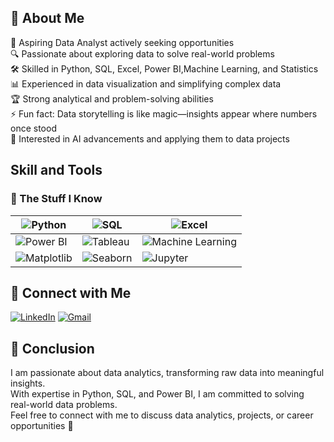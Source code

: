 ## 👋 About Me

🔎 Aspiring Data Analyst actively seeking opportunities  
🔍 Passionate about exploring data to solve real-world problems  
🛠 Skilled in Python, SQL, Excel, Power BI,Machine Learning, and Statistics  
📊 Experienced in data visualization and simplifying complex data  
🏆 Strong analytical and problem-solving abilities  
⚡ Fun fact: Data storytelling is like magic—insights appear where numbers once stood  
🤖 Interested in AI advancements and applying them to data projects  

## Skill and Tools
### 🧠 The Stuff I Know
| ![Python](https://img.shields.io/badge/Python-FFDD00?style=for-the-badge&logo=python&logoColor=blue) | ![SQL](https://img.shields.io/badge/SQL-007ACC?style=for-the-badge&logo=microsoft-sql-server&logoColor=white) | ![Excel](https://img.shields.io/badge/Excel-217346?style=for-the-badge&logo=microsoft-excel&logoColor=white) |
|---|---|---|
| ![Power BI](https://img.shields.io/badge/Power%20BI-F2C811?style=for-the-badge&logo=power-bi&logoColor=black) | ![Tableau](https://img.shields.io/badge/Tableau-E97627?style=for-the-badge&logo=tableau&logoColor=white) | ![Machine Learning](https://img.shields.io/badge/Machine%20Learning-FF6F61?style=for-the-badge&logo=tensorflow&logoColor=white) |
| ![Matplotlib](https://img.shields.io/badge/Matplotlib-11557C?style=for-the-badge&logo=matplotlib&logoColor=white) | ![Seaborn](https://img.shields.io/badge/Seaborn-1A366D?style=for-the-badge&logo=seaborn&logoColor=white) | ![Jupyter](https://img.shields.io/badge/Jupyter-F37626?style=for-the-badge&logo=jupyter&logoColor=white) | 


## 🔗 Connect with Me

[![LinkedIn](https://img.shields.io/badge/LinkedIn-0A66C2?style=for-the-badge&logo=linkedin&logoColor=white)](https://www.linkedin.com/in/veeresh-uppar/) [![Gmail](https://img.shields.io/badge/Gmail-D14836?style=for-the-badge&logo=gmail&logoColor=white)](mailto:veereshhalvi11@gmail.com)

## 📌 **Conclusion**  
I am passionate about data analytics, transforming raw data into meaningful insights.  
With expertise in Python, SQL, and Power BI, I am committed to solving real-world data problems.  
Feel free to connect with me to discuss data analytics, projects, or career opportunities 🚀











